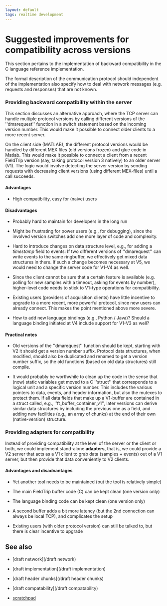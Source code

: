 ```yaml
---
layout: default
tags: realtime development
---
```


# Suggested improvements for compatibility across versions

This section pertains to the implementation of backward compatibility in the C language reference implementation. 

The formal description of the communication protocol should independent of the implementation also specify how to deal with network messages (e.g. requests and responses) that are not known.  

### Providing backward compatibility within the server

This section discusses an alternative approach, where the TCP server can handle multiple protocol versions by calling different versions
of the ''dmarequest'' function in a switch statement based on the incoming version number. This would make it possible to connect older clients
to a more recent server.

On the client side (MATLAB), the different protocol versions would be handled by different MEX files (old versions frozen) and glue code in Matlab. 
This would make it possible to connect a client from a recent FieldTrip version (say, talking protocol version 3 natively) to an older server (V1).
The logic would involve detecting the server version by sending requests with decreasing client versions (using different MEX-files) until a call succeeds.

#### Advantages

*  High compatibility, easy for (naive) users

#### Disadvantages

*  Probably hard to maintain for developers in the long run

*  Might be frustrating for power users (e.g., for debugging), since the involved version switches add one more layer of code and complexity.

*  Hard to introduce changes on data structure level, e.g., for adding a *timestamp* field to events: If two different versions of ''dmarequest'' can write events to the same ringbuffer, we effectively get mixed data structures in there. If such a change becomes necessary at V5, we would need to change the server code for V1-V4 as well.

*  Since the client cannot be sure that a certain feature is available (e.g. polling for new samples with a timeout, asking for events by number), higher-level code needs to stick to V1-type operations for compatibility.

*  Existing users (providers of acquisition clients) have little incentive to upgrade to a more recent, more powerful protocol, since new users can already connect. This makes the point mentioned above more severe.

*  How to add new language bindings (e.g., Python / Java)? Should a language binding initiated at V4 include support for V1-V3 as well?
 
#### Practical notes

*  Old versions of the ''dmarequest'' function should be kept, starting with V2 it should get a version number suffix. Protocol data structures, when modified, should also be duplicated and renamed to get a version number suffix, so the old functions (based on old data structures) still compile.

*  It would probably be worthwhile to clean up the code in the sense that (now) static variables get moved to a C ''struct'' that corresponds to a logical unit and a specific version number. This includes the various pointers to data, events, and header information, but also the mutexes to protect them. If all data fields that make up a V1-buffer are contained in a struct called, e.g., ''ft_buffer_container_v1'', later versions can derive similar data structures by including the previous one as a field, and adding new facilities (e.g., an array of chunks) at the end of their own (native-version) structure.

### Providing adapters for compatibility

Instead of providing compatibility at the level of the server or the client or both, we could implement stand-alone **adapters**, that is, we could provide a V2 server that acts as a V1 client to grab data (samples + events) out of a V1 server, but then provide that data conveniently to V2 clients.

#### Advantages and disadvantages

*  Yet another tool needs to be maintained (but the tool is relatively simple)

*  The main FieldTrip buffer code (C) can be kept clean (one version only)

*  The language binding code can be kept clean (one version only)

*  A second buffer adds a bit more latency (but the 2nd connection can always be local TCP), and complicates the setup

*  Existing users (with older protocol version) can still be talked to, but there is clear incentive to upgrade 

## See also

*  [draft network](/draft network)

*  [draft implementation](/draft implementation)

*  [draft header chunks](/draft header chunks)

*  [draft compatability](/draft compatability)

*  [scratchpad](/scratchpad)

